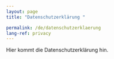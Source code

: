 ```yaml
---
layout: page
title: "Datenschutzerklärung "

permalink: /de/datenschutzerklaerung
lang-ref: privacy
---
```


Hier kommt die Datenschutzerklärung hin.



